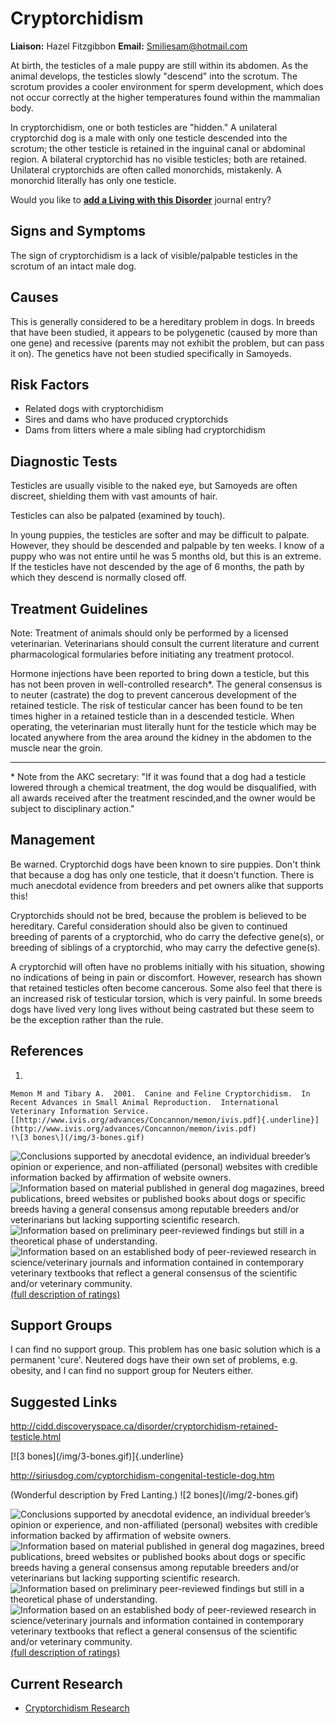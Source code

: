 Cryptorchidism
==============

**Liaison:** Hazel Fitzgibbon **Email:** <Smiliesam@hotmail.com>



At birth, the testicles of a male puppy are still within its abdomen. As
the animal develops, the testicles slowly \"descend\" into the scrotum.
The scrotum provides a cooler environment for sperm development, which
does not occur correctly at the higher temperatures found within the
mammalian body.

In cryptorchidism, one or both testicles are "hidden."  A unilateral
cryptorchid dog is a male with only one testicle descended into the
scrotum; the other testicle is retained in the inguinal canal or
abdominal region.  A bilateral cryptorchid has no visible testicles;
both are retained. Unilateral cryptorchids are often called monorchids,
mistakenly. A monorchid literally has only one testicle.



Would you like to **[add a Living with this
Disorder](cryptorchidism/addliving_form.html)** journal entry?

Signs and Symptoms
------------------

The sign of cryptorchidism is a lack of visible/palpable testicles in
the scrotum of an intact male dog.

Causes
------

This is generally considered to be a hereditary problem in dogs.  In
breeds that have been studied, it appears to be polygenetic (caused by
more than one gene) and recessive (parents may not exhibit the problem,
but can pass it on).  The genetics have not been studied specifically in
Samoyeds.

Risk Factors
------------

-   Related dogs with cryptorchidism
-   Sires and dams who have produced cryptorchids
-   Dams from litters where a male sibling had cryptorchidism

Diagnostic Tests
----------------

Testicles are usually visible to the naked eye, but Samoyeds are often
discreet, shielding them with vast amounts of hair.

Testicles can also be palpated (examined by touch).

In young puppies, the testicles are softer and may be difficult to
palpate.  However, they should be descended and palpable by ten weeks.
I know of a puppy who was not entire until he was 5 months old, but this
is an extreme.  If the testicles have not descended by the age of 6
months, the path by which they descend is normally closed off.

Treatment Guidelines
--------------------

Note: Treatment of animals should only be performed by a licensed
veterinarian. Veterinarians should consult the current literature and
current pharmacological formularies before initiating any treatment
protocol.

Hormone injections have been reported to bring down a testicle, but this
has not been proven in well-controlled research\*.  The general
consensus is to neuter (castrate) the dog to prevent cancerous
development of the retained testicle.  The risk of testicular cancer has
been found to be ten times higher in a retained testicle than in a
descended testicle.  When operating, the veterinarian must literally
hunt for the testicle which may be located anywhere from the area around
the kidney in the abdomen to the muscle near the groin.



------------------------------------------------------------------------

\* Note from the AKC secretary:  \"If it was found that a dog had a
testicle lowered through a chemical treatment, the dog would be
disqualified, with all awards received after the treatment rescinded,and
the owner would be subject to disciplinary action.\"

Management
----------

Be warned. Cryptorchid dogs have been known to sire puppies. Don't think
that because a dog has only one testicle, that it doesn't function.
There is much anecdotal evidence from breeders and pet owners alike that
supports this!

Cryptorchids should not be bred, because the problem is believed to be
hereditary.  Careful consideration should also be given to continued
breeding of parents of a cryptorchid, who do carry the defective
gene(s), or breeding of siblings of a cryptorchid, who may carry the
defective gene(s).

A cryptorchid will often have no problems initially with his situation,
showing no indications of being in pain or discomfort. However, research
has shown that retained testicles often become cancerous.  Some also
feel that there is an increased risk of testicular torsion, which is
very painful.  In some breeds dogs have lived very long lives without
being castrated but these seem to be the exception rather than the rule.

References
----------

1.  

    Memon M and Tibary A.  2001.  Canine and Feline Cryptorchidism.  In
    Recent Advances in Small Animal Reproduction.  International
    Veterinary Information Service.
    [[http://www.ivis.org/advances/Concannon/memon/ivis.pdf]{.underline}](http://www.ivis.org/advances/Concannon/memon/ivis.pdf)
    !\[3 bones\](/img/3-bones.gif)

    



![](cryptorchidism/bone.gif "Conclusions supported by anecdotal evidence, an individual breeder’s opinion or experience, and non-affiliated (personal) websites with credible information backed by affirmation of website owners.")
![](cryptorchidism/2-bones.gif "Information based on material published in general dog magazines, breed publications, breed websites or published books about dogs or specific breeds  having a general consensus among reputable breeders and/or veterinarians but lacking supporting scientific research.")
![](cryptorchidism/3-bones.gif "Information based on preliminary peer-reviewed findings but still in a theoretical phase of understanding.")
![](cryptorchidism/4-bones.gif "Information based on an established body of peer-reviewed research in science/veterinary journals and information contained in contemporary veterinary textbooks that reflect a general consensus of the scientific and/or veterinary community.")
[(full description of ratings)](ratings-what-do-they-mean.html)



Support Groups
--------------

I can find no support group. This problem has one basic solution which
is a permanent 'cure'. Neutered dogs have their own set of problems,
e.g. obesity, and I can find no support group for Neuters either.

Suggested Links
---------------

<http://cidd.discoveryspace.ca/disorder/cryptorchidism-retained-testicle.html>

  [!\[3 bones\](/img/3-bones.gif)]{.underline}







<http://siriusdog.com/cyptorchidism-congenital-testicle-dog.htm>

  (Wonderful description by Fred Lanting.) !\[2
bones\](/img/2-bones.gif)







![](cryptorchidism/bone.gif "Conclusions supported by anecdotal evidence, an individual breeder’s opinion or experience, and non-affiliated (personal) websites with credible information backed by affirmation of website owners.")
![](cryptorchidism/2-bones.gif "Information based on material published in general dog magazines, breed publications, breed websites or published books about dogs or specific breeds  having a general consensus among reputable breeders and/or veterinarians but lacking supporting scientific research.")
![](cryptorchidism/3-bones.gif "Information based on preliminary peer-reviewed findings but still in a theoretical phase of understanding.")
![](cryptorchidism/4-bones.gif "Information based on an established body of peer-reviewed research in science/veterinary journals and information contained in contemporary veterinary textbooks that reflect a general consensus of the scientific and/or veterinary community.")
[(full description of ratings)](ratings-what-do-they-mean.html)



Current Research
----------------

-   [Cryptorchidism
    Research](cryptorchidism/cryptorchidism-research.html)
